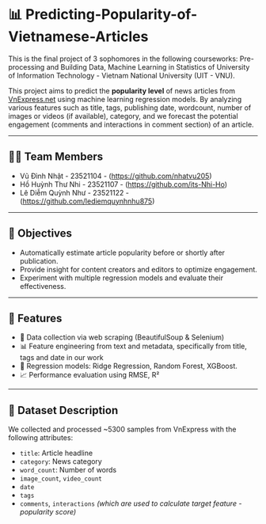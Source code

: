 # 📊 Predicting-Popularity-of-Vietnamese-Articles
This is the final project of 3 sophomores in the following courseworks: Pre-processing and Building Data, Machine Learning in Statistics of University of Information Technology - Vietnam National University (UIT - VNU).

This project aims to predict the **popularity level** of news articles from [VnExpress.net](https://vnexpress.net/) using machine learning regression models. By analyzing various features such as title, tags, publishing date, wordcount, number of images or videos (if available), category, and we forecast the potential engagement (comments and interactions in comment section) of an article.

---

## 👨‍💻 Team Members
- Vũ Đình Nhật - 23521104 - (https://github.com/nhatvu205)
- Hồ Huỳnh Thư Nhi - 23521107 - (https://github.com/its-Nhi-Ho)
- Lê Diễm Quỳnh Như - 23521122 - (https://github.com/lediemquynhnhu875)

---

## 📌 Objectives

- Automatically estimate article popularity before or shortly after publication.
- Provide insight for content creators and editors to optimize engagement.
- Experiment with multiple regression models and evaluate their effectiveness.

---

## 🚀 Features

- 🧹 Data collection via web scraping (BeautifulSoup & Selenium)
- 📊 Feature engineering from text and metadata, specifically from title, tags and date in our work
- 🤖 Regression models: Ridge Regression, Random Forest, XGBoost.
- 📈 Performance evaluation using  RMSE, R²

---

## 🧪 Dataset Description

We collected and processed ~5300 samples from VnExpress with the following attributes:

- `title`: Article headline
- `category`: News category
- `word_count`: Number of words
- `image_count`, `video_count`
- `date`
- `tags`
- `comments`, `interactions` *(which are used to calculate target feature - popularity score)*



